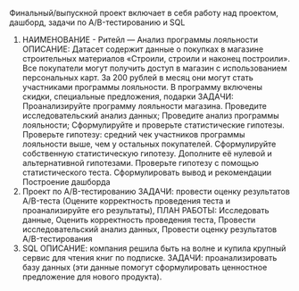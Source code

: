 Финальный/выпускной проект включает в себя работу над проектом, дашборд, задачи по A/B-тестированию и SQL
1) НАИМЕНОВАНИЕ - Ритейл — Анализ программы лояльности
ОПИСАНИЕ: Датасет содержит данные о покупках в магазине строительных материалов «Строили, строили и наконец построили». 
Все покупатели могут получить доступ в магазин с использованием персональных карт. 
За 200 рублей в месяц они могут стать участниками программы лояльности. В программу включены скидки, специальные предложения, подарки
ЗАДАЧИ: 
Проанализируйте программу лояльности магазина.
Проведите исследовательский анализ данных;
Проведите анализ программы лояльности;
Сформулируйте и проверьте статистические гипотезы.
Проверьте гипотезу: средний чек участников программы лояльности выше, чем у остальных покупателей.
Сформулируйте собственную статистическую гипотезу. Дополните её нулевой и альтернативной гипотезами. Проверьте гипотезу с помощью статистического теста.
Сформулировать вывод и рекомендации
Построение дашборда
2) Проект по А/B-тестированию
ЗАДАЧИ: провести оценку результатов A/B-теста (Оцените корректность проведения теста и проанализируйте его результаты), 
ПЛАН РАБОТЫ: Исследовать данные, Оценить корректность проведения теста, Провести исследовательский анализ данных, Провести оценку результатов A/B-тестирования
3) SQL
ОПИСАНИЕ: компания решила быть на волне и купила крупный сервис для чтения книг по подписке.
ЗАДАЧИ: проанализировать базу данных (эти данные помогут сформулировать ценностное предложение для нового продукта).
